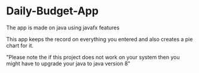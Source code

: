 # Daily-Budget-App

The app is made on java using javafx features

This app keeps the record on everything you entered and also creates a pie chart for it.

"Please note the if this project does not work on your system then you might have to upgrade your java to java version 8"
